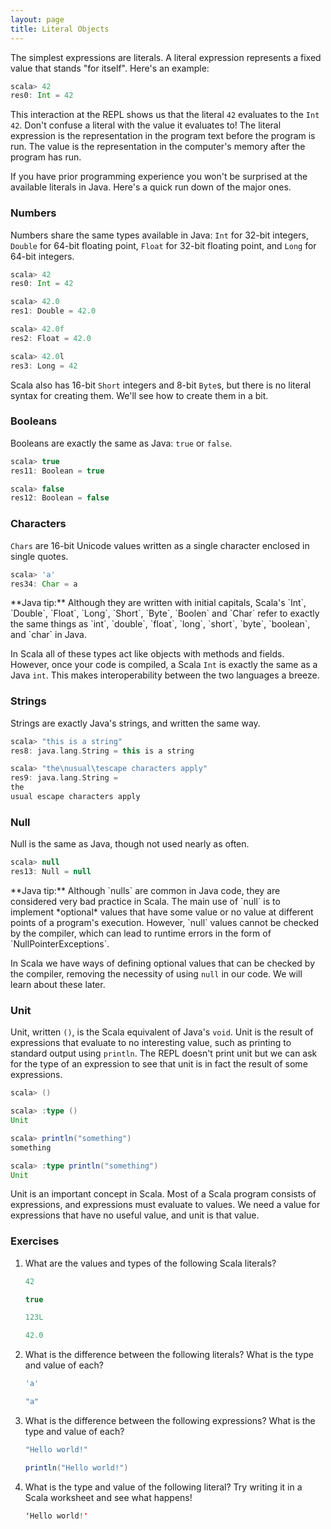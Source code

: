 ```yaml
---
layout: page
title: Literal Objects
---
```


The simplest expressions are literals. A literal expression represents a fixed value that stands "for itself". Here's an example:

~~~scala
scala> 42
res0: Int = 42
~~~

This interaction at the REPL shows us that the literal `42` evaluates to the `Int` `42`. Don't confuse a literal with the value it evaluates to! The literal expression is the representation in the program text before the program is run. The value is the representation in the computer's memory after the program has run.

If you have prior programming experience you won't be surprised at the available literals in Java. Here's a quick run down of the major ones.

### Numbers

Numbers share the same types available in Java: `Int` for 32-bit integers, `Double` for 64-bit floating point, `Float` for 32-bit floating point, and `Long` for 64-bit integers.

~~~scala
scala> 42
res0: Int = 42

scala> 42.0
res1: Double = 42.0

scala> 42.0f
res2: Float = 42.0

scala> 42.0l
res3: Long = 42
~~~

Scala also has 16-bit `Short` integers and 8-bit `Byte`s, but there is no literal syntax for creating them. We'll see how to create them in a bit.

### Booleans

Booleans are exactly the same as Java: `true` or `false`.

~~~scala
scala> true
res11: Boolean = true

scala> false
res12: Boolean = false
~~~

### Characters

`Chars` are 16-bit Unicode values written as a single character enclosed in single quotes.

~~~scala
scala> 'a'
res34: Char = a
~~~

<div class="alert alert-info">
  **Java tip:** Although they are written with initial capitals, Scala's `Int`, `Double`, `Float`, `Long`, `Short`, `Byte`, `Boolen` and `Char` refer to exactly the same things as `int`, `double`, `float`, `long`, `short`, `byte`, `boolean`, and `char` in Java.

  In Scala all of these types act like objects with methods and fields. However, once your code is compiled, a Scala `Int` is exactly the same as a Java `int`. This makes interoperability between the two languages a breeze.
</div>

### Strings

Strings are exactly Java's strings, and written the same way.

~~~scala
scala> "this is a string"
res8: java.lang.String = this is a string

scala> "the\nusual\tescape characters apply"
res9: java.lang.String =
the
usual escape characters apply
~~~

### Null

Null is the same as Java, though not used nearly as often.

~~~scala
scala> null
res13: Null = null
~~~

<div class="alert alert-info">
  **Java tip:** Although `nulls` are common in Java code, they are considered very bad practice in Scala. The main use of `null` is to implement *optional* values that have some value or no value at different points of a program's execution. However, `null` values cannot be checked by the compiler, which can lead to runtime errors in the form of `NullPointerExceptions`.

  In Scala we have ways of defining optional values that can be checked by the compiler, removing the necessity of using `null` in our code. We will learn about these later.
</div>

### Unit

Unit, written `()`, is the Scala equivalent of Java's `void`. Unit is the result of expressions that evaluate to no interesting value, such as printing to standard output using `println`. The REPL doesn't print unit but we can ask for the type of an expression to see that unit is in fact the result of some expressions.

~~~scala
scala> ()

scala> :type ()
Unit

scala> println("something")
something

scala> :type println("something")
Unit
~~~

Unit is an important concept in Scala. Most of a Scala program consists of expressions, and expressions must evaluate to values. We need a value for expressions that have no useful value, and unit is that value.

### Exercises

1. What are the values and types of the following Scala literals?

   ~~~scala
   42

   true

   123L

   42.0
   ~~~

2. What is the difference between the following literals? What is the type and value of each?

   ~~~scala
   'a'

   "a"
   ~~~

3. What is the difference between the following expressions? What is the type and value of each?

   ~~~scala
   "Hello world!"

   println("Hello world!")
   ~~~

4. What is the type and value of the following literal? Try writing it in a Scala worksheet and see what happens!

   ~~~scala
   'Hello world!'
   ~~~
